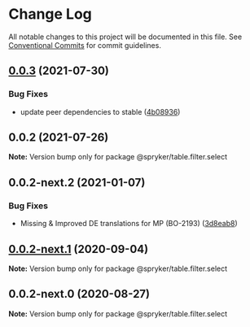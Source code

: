 # Change Log

All notable changes to this project will be documented in this file.
See [Conventional Commits](https://conventionalcommits.org) for commit guidelines.

## [0.0.3](https://github.com/spryker/ui-components/compare/@spryker/table.filter.select@0.0.2...@spryker/table.filter.select@0.0.3) (2021-07-30)


### Bug Fixes

* update peer dependencies to stable ([4b08936](https://github.com/spryker/ui-components/commit/4b0893691360cf4bd66935aed24873266c98c4e4))





## 0.0.2 (2021-07-26)

**Note:** Version bump only for package @spryker/table.filter.select





## 0.0.2-next.2 (2021-01-07)


### Bug Fixes

* Missing & Improved DE translations for MP (BO-2193) ([3d8eab8](https://github.com/spryker/ui-components/commit/3d8eab8f802f8264e38677ef213af60ec77f13bb))





## [0.0.2-next.1](https://github.com/spryker/ui-components/compare/@spryker/table.filter.select@0.0.2-next.0...@spryker/table.filter.select@0.0.2-next.1) (2020-09-04)

**Note:** Version bump only for package @spryker/table.filter.select





## 0.0.2-next.0 (2020-08-27)

**Note:** Version bump only for package @spryker/table.filter.select
